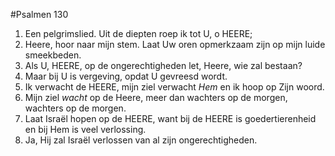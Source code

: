#Psalmen 130
1. Een pelgrimslied. Uit de diepten roep ik tot U, o HEERE; 
2. Heere, hoor naar mijn stem. Laat Uw oren opmerkzaam zijn op mijn luide smeekbeden. 
3. Als U, HEERE, op de ongerechtigheden let, Heere, wie zal bestaan? 
4. Maar bij U is vergeving, opdat U gevreesd wordt. 
5. Ik verwacht de HEERE, mijn ziel verwacht *Hem* en ik hoop op Zijn woord. 
6. Mijn ziel *wacht* op de Heere, meer dan wachters op de morgen, wachters op de morgen. 
7. Laat Israël hopen op de HEERE, want bij de HEERE is goedertierenheid en bij Hem is veel verlossing. 
8. Ja, Hij zal Israël verlossen van al zijn ongerechtigheden.
